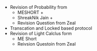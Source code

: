 - Revision of Probability from 
	- MESHORT + 
	- ShreakNik Jain + 
	- Revision Question from Zeal
- Transcation and Locked based protocol
- Revision of Light Calclus form 
	- ME Short
	- Reivsion Questoin from Zeal
